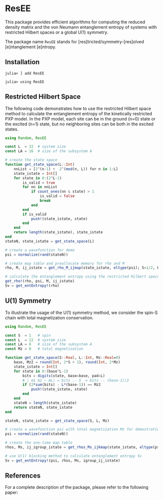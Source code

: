 # ResEE

This package provides efficient algorithms for computing the reduced density matrix
and the von Neumann entanglement entropy of systems with restricted Hilbert spaces
or a global U(1) symmetry.

The package name `ResEE` stands for [res]tricted/symmetry-[res]olved
[e]ntanglement [e]ntropy.

## Installation

```julia-repl
julia> ] add ResEE

julia> using ResEE

```

## Restricted Hilbert Space 
The following code demonstrates how to use the restricted Hilbert space method to
calculate the entanglement entropy of the kinetically restricted PXP model. In the
PXP model, each site can be in the ground (n=0) state or the excited (n=1) state,
but no neighboring sites can be both in the excited states.

```julia
using Random, ResEE

const L  = 32  # system size
const LA = 16  # size of the subsystem A

# create the state space
function get_state_space(L::Int)
    nnList = [2^(n-1) +  2^(mod(n, L)) for n in 1:L]
    state_istate = Int[]
    for state in 0:(2^L-1)
        is_valid = true
        for nn in nnList
            if count_ones(nn & state) > 1
                is_valid = false
                break
            end
        end
        if is_valid
            push!(state_istate, state)
        end
    end
    return length(state_istate), state_istate
end
stateN, state_istate = get_state_space(L)

# create a wavefunction for demo
psi = normalize(rand(stateN))

# create map table and preallocate memory for rho and M 
rho, M, ij_istate = get_rho_M_ijmap(state_istate, eltype(psi); S=1/2, L=L, LA=LA);

# calculate the entanglement entropy using the restricted Hilbert space method
get_rho!(rho, psi, M, ij_istate)
Sv = get_entEntropy!(rho)
```

## U(1) Symmetry
To illustrate the usage of the U(1) symmetry method, we consider the spin-S chain
with total magnetization conservation.

```julia
using Random, ResEE

const S  = 1   # spin
const L  = 12  # system size
const LA = 6   # size of the subsystem A
const Mz = 0   # total magnetization

function get_state_space(S::Real, L::Int, Mz::Real=0) 
    base, Mz2 = round(Int, 2*S + 1), round(Int, 2*Mz)
    state_istate = Int[]
    for state in 0:(base^L-1)
        bits = digits(state, base=base, pad=L)
        # | m1 m2 ⋯ mL⟩ = bits .- S  = bits .- (base-1)/2
        if (2*sum(bits) - L*(base-1)) == Mz2
            push!(state_istate, state)
        end
    end
    stateN = length(state_istate)
    return stateN, state_istate
end

stateN, state_istate = get_state_space(S, L, Mz)

# create a wavefunction psi with total magnetization Mz for demostration
psi = normalize(rand(stateN))

# create the one-time map table
rhos, Ms, ij_igroup_istate = get_rhos_Ms_ijkmap(state_istate, eltype(psi); S=S, L=L, LA=LA)

# use U(1) blocking method to calculate entanglement entropy Sv
Sv = get_entEntropy!(psi, rhos, Ms, igroup_ij_istate)
```

## References
For a complete description of the package, please refer to the following paper:

